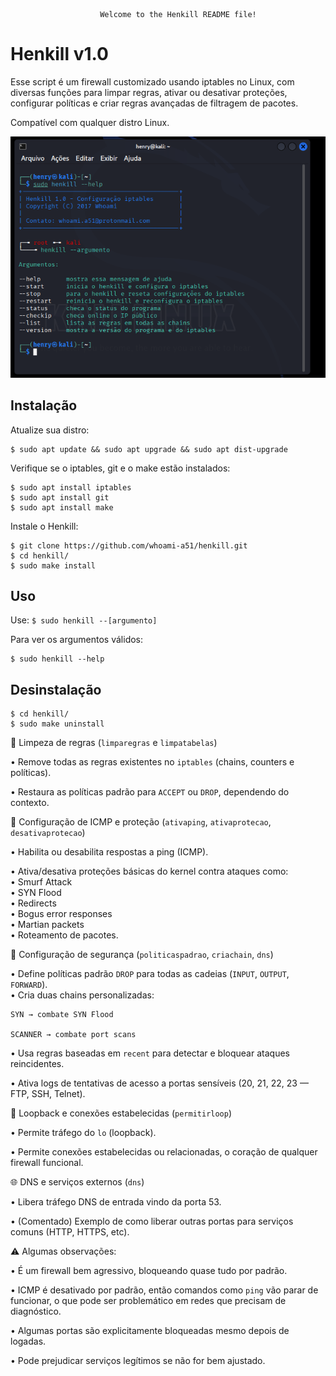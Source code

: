 						Welcome to the Henkill README file!    

Henkill v1.0
=============

Esse script é um firewall customizado usando iptables no Linux, com diversas funções para limpar regras, ativar ou desativar proteções, configurar políticas e criar regras avançadas de filtragem de pacotes.   

Compatível com qualquer distro Linux.

![descrição](/henkill.png)  

Instalação
-----------

Atualize sua distro:
 
    $ sudo apt update && sudo apt upgrade && sudo apt dist-upgrade

Verifique se o iptables, git e o make estão instalados:
 
    $ sudo apt install iptables
    $ sudo apt install git
    $ sudo apt install make

Instale o Henkill:

    $ git clone https://github.com/whoami-a51/henkill.git
    $ cd henkill/
    $ sudo make install
    
Uso
----

Use: ```$ sudo henkill --[argumento]```

Para ver os argumentos válidos:

    $ sudo henkill --help


Desinstalação
--------------

    $ cd henkill/
    $ sudo make uninstall  


🧹 Limpeza de regras (```limparegras``` e ```limpatabelas```)  

   • Remove todas as regras existentes no ```iptables``` (chains, counters e políticas).  

   • Restaura as políticas padrão para ```ACCEPT``` ou ```DROP```, dependendo do contexto.  

📡 Configuração de ICMP e proteção (```ativaping```, ```ativaprotecao```, ```desativaprotecao```)  

   • Habilita ou desabilita respostas a ping (ICMP).  

   • Ativa/desativa proteções básicas do kernel contra ataques como:  
	• Smurf Attack  
	• SYN Flood   
	• Redirects  
	• Bogus error responses  
 	• Martian packets  
	• Roteamento de pacotes.  

🔐 Configuração de segurança (```politicaspadrao```, ```criachain```, ```dns```)  
	
   • Define políticas padrão ```DROP``` para todas as cadeias (```INPUT```, ```OUTPUT```, ```FORWARD```).  
   • Cria duas chains personalizadas:  
 
	SYN → combate SYN Flood  

	SCANNER → combate port scans  

   • Usa regras baseadas em ```recent``` para detectar e bloquear ataques reincidentes.  

   • Ativa logs de tentativas de acesso a portas sensíveis (20, 21, 22, 23 — FTP, SSH, Telnet).  

🔁 Loopback e conexões estabelecidas (```permitirloop```)  

   • Permite tráfego do ```lo``` (loopback).  

   • Permite conexões estabelecidas ou relacionadas, o coração de qualquer firewall funcional.  

🌐 DNS e serviços externos (```dns```)  

   • Libera tráfego DNS de entrada vindo da porta 53.  

   • (Comentado) Exemplo de como liberar outras portas para serviços comuns (HTTP, HTTPS, etc).  


⚠️ Algumas observações:  

   • É um firewall bem agressivo, bloqueando quase tudo por padrão.  

   • ICMP é desativado por padrão, então comandos como ```ping``` vão parar de funcionar, o que pode ser problemático em redes que precisam de diagnóstico.  

   • Algumas portas são explicitamente bloqueadas mesmo depois de logadas.   

   • Pode prejudicar serviços legítimos se não for bem ajustado.  
    
